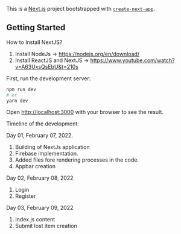 This is a [Next.js](https://nextjs.org/) project bootstrapped with [`create-next-app`](https://github.com/vercel/next.js/tree/canary/packages/create-next-app).

## Getting Started


How to Install NextJS?
1. Install NodeJs -> https://nodejs.org/en/download/
2. Install ReactJS and NextJS -> https://www.youtube.com/watch?v=A63UxsQsEbU&t=210s

First, run the development server:

```bash
npm run dev
# or
yarn dev
```

Open [http://localhost:3000](http://localhost:3000) with your browser to see the result.

Timeline of the development:

Day 01, February 07, 2022.
1. Building of NextJs application
2. Firebase implementation.
3. Added files fore rendering processes in the code.
4. Appbar creation

Day 02, February 08, 2022
1. Login
2. Register

Day 03, February 09, 2022
1. Index.js content
2. Submit lost item creation
